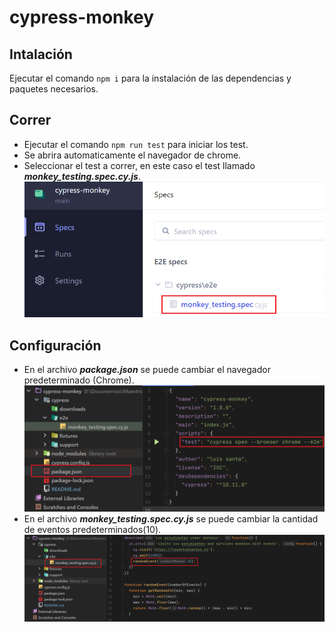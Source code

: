 # cypress-monkey

## Intalación
Ejecutar el comando `npm i` para la instalación de las dependencias y paquetes necesarios.

## Correr
- Ejecutar el comando `npm run test` para iniciar los test.
- Se abrira automaticamente el navegador de chrome.
- Seleccionar el test a correr, en este caso el test llamado _**monkey_testing.spec.cy.js**_.
![](assets/3.png)

## Configuración
- En el archivo **_package.json_** se puede cambiar el navegador predeterminado (Chrome).
![](assets/1.png)
- En el archivo _**monkey_testing.spec.cy.js**_ se puede cambiar la cantidad de eventos predeterminados(10).
![](assets/2.png)
